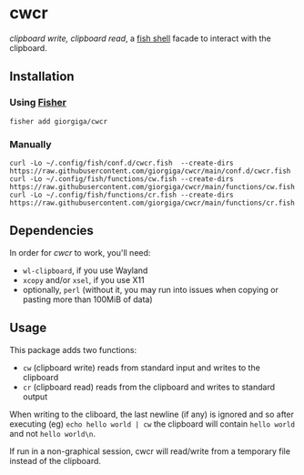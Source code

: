 # cwcr

*clipboard write, clipboard read*, a [fish shell](https://fishshell.com/) facade to interact with the clipboard.

## Installation

### Using [Fisher](https://github.com/jorgebucaran/fisher)

```fish
fisher add giorgiga/cwcr
```

### Manually

```fish
curl -Lo ~/.config/fish/conf.d/cwcr.fish  --create-dirs https://raw.githubusercontent.com/giorgiga/cwcr/main/conf.d/cwcr.fish
curl -Lo ~/.config/fish/functions/cw.fish --create-dirs https://raw.githubusercontent.com/giorgiga/cwcr/main/functions/cw.fish
curl -Lo ~/.config/fish/functions/cr.fish --create-dirs https://raw.githubusercontent.com/giorgiga/cwcr/main/functions/cr.fish
```

## Dependencies

In order for *cwcr* to work, you'll need:

* `wl-clipboard`, if you use Wayland
* `xcopy` and/or `xsel`, if you use X11
* optionally, `perl` (without it, you may run into issues when copying or pasting more than 100MiB of data)

## Usage

This package adds two functions:

* `cw` (clipboard write) reads from standard input and writes to the clipboard
* `cr` (clipboard read) reads from the clipboard and writes to standard output

When writing to the cliboard, the last newline (if any) is ignored and so after executing (eg) `echo hello world | cw` the clipboard will contain `hello world` and not `hello world\n`.

If run in a non-graphical session, cwcr will read/write from a temporary file instead of the clipboard.
